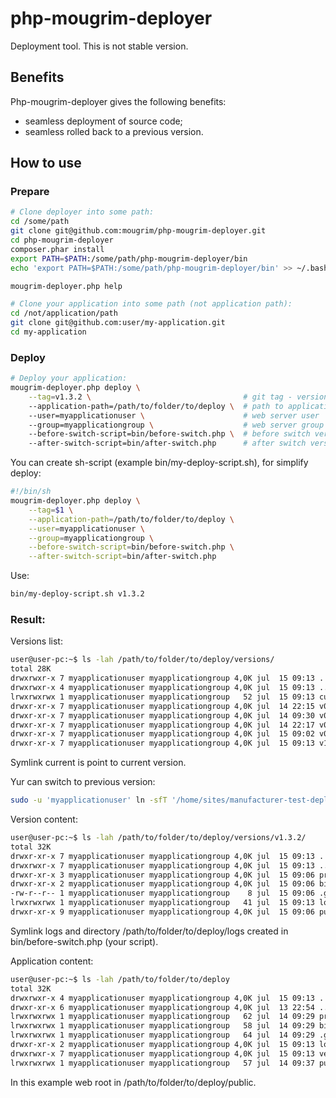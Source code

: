 # php-mougrim-deployer
Deployment tool. This is not stable version.
## Benefits
Php-mougrim-deployer gives the following benefits:

* seamless deployment of source code;
* seamless rolled back to a previous version.

## How to use
### Prepare
```sh
# Clone deployer into some path:
cd /some/path
git clone git@github.com:mougrim/php-mougrim-deployer.git                 # Clone php-mougrim-deployer
cd php-mougrim-deployer
composer.phar install                                                     # Resolve dependencies
export PATH=$PATH:/some/path/php-mougrim-deployer/bin                     # Add bin directory to PATH
echo 'export PATH=$PATH:/some/path/php-mougrim-deployer/bin' >> ~/.bashrc # Add bin directory to PATH permanently

mougrim-deployer.php help                                                 # For see help

# Clone your application into some path (not application path):
cd /not/application/path
git clone git@github.com:user/my-application.git
cd my-application
```
### Deploy
```sh
# Deploy your application:
mougrim-deployer.php deploy \
	--tag=v1.3.2 \                                  # git tag - version of release
	--application-path=/path/to/folder/to/deploy \  # path to application
	--user=myapplicationuser \                      # web server user
	--group=myapplicationgroup \                    # web server group
	--before-switch-script=bin/before-switch.php \  # before switch version script (optional)
	--after-switch-script=bin/after-switch.php      # after switch version scrpit (optional)
```
You can create sh-script (example bin/my-deploy-script.sh), for simplify deploy:
```sh
#!/bin/sh
mougrim-deployer.php deploy \
	--tag=$1 \
	--application-path=/path/to/folder/to/deploy \
	--user=myapplicationuser \
	--group=myapplicationgroup \
	--before-switch-script=bin/before-switch.php \
	--after-switch-script=bin/after-switch.php
```
Use:
```sh
bin/my-deploy-script.sh v1.3.2
```
### Result:
Versions list:
```sh
user@user-pc:~$ ls -lah /path/to/folder/to/deploy/versions/
total 28K
drwxrwxr-x 7 myapplicationuser myapplicationgroup 4,0K jul  15 09:13 .
drwxrwxr-x 4 myapplicationuser myapplicationgroup 4,0K jul  15 09:13 ..
lrwxrwxrwx 1 myapplicationuser myapplicationgroup   52 jul  15 09:13 current -> /path/to/folder/to/deploy/versions/v1.3.2
drwxr-xr-x 7 myapplicationuser myapplicationgroup 4,0K jul  14 22:15 v0.0.1
drwxr-xr-x 7 myapplicationuser myapplicationgroup 4,0K jul  14 09:30 v0.0.2
drwxr-xr-x 7 myapplicationuser myapplicationgroup 4,0K jul  14 22:17 v0.0.3
drwxr-xr-x 7 myapplicationuser myapplicationgroup 4,0K jul  15 09:02 v0.0.4
drwxr-xr-x 7 myapplicationuser myapplicationgroup 4,0K jul  15 09:13 v1.3.2
```
Symlink current is point to current version.

Yur can switch to previous version:
```sh
sudo -u 'myapplicationuser' ln -sfT '/home/sites/manufacturer-test-deploy/versions/v0.0.4' '/home/sites/manufacturer-test-deploy/versions/current'
```

Version content:
```sh
user@user-pc:~$ ls -lah /path/to/folder/to/deploy/versions/v1.3.2/
total 32K
drwxr-xr-x 7 myapplicationuser myapplicationgroup 4,0K jul  15 09:13 .
drwxrwxr-x 7 myapplicationuser myapplicationgroup 4,0K jul  15 09:13 ..
drwxr-xr-x 3 myapplicationuser myapplicationgroup 4,0K jul  15 09:06 protected
drwxr-xr-x 2 myapplicationuser myapplicationgroup 4,0K jul  15 09:06 bin
-rw-r--r-- 1 myapplicationuser myapplicationgroup    8 jul  15 09:06 .gitignore
lrwxrwxrwx 1 myapplicationuser myapplicationgroup   41 jul  15 09:13 logs -> /path/to/folder/to/deploy/logs
drwxr-xr-x 9 myapplicationuser myapplicationgroup 4,0K jul  15 09:06 public
```
Symlink logs and directory /path/to/folder/to/deploy/logs created in bin/before-switch.php (your script).

Application content:
```sh
user@user-pc:~$ ls -lah /path/to/folder/to/deploy
total 32K
drwxrwxr-x 4 myapplicationuser myapplicationgroup 4,0K jul  15 09:13 .
drwxr-xr-x 6 myapplicationuser myapplicationgroup 4,0K jul  13 22:54 ..
lrwxrwxrwx 1 myapplicationuser myapplicationgroup   62 jul  14 09:29 protected -> /path/to/folder/to/deploy/versions/current/protected
lrwxrwxrwx 1 myapplicationuser myapplicationgroup   58 jul  14 09:29 bin -> /path/to/folder/to/deploy/versions/current/bin
lrwxrwxrwx 1 myapplicationuser myapplicationgroup   64 jul  14 09:29 .gitignore -> /path/to/folder/to/deploy/versions/current/.gitignore
drwxr-xr-x 2 myapplicationuser myapplicationgroup 4,0K jul  15 09:13 logs
drwxrwxr-x 7 myapplicationuser myapplicationgroup 4,0K jul  15 09:13 versions
lrwxrwxrwx 1 myapplicationuser myapplicationgroup   57 jul  14 09:37 public -> /path/to/folder/to/deploy/versions/current/public
```
In this example web root in /path/to/folder/to/deploy/public.
